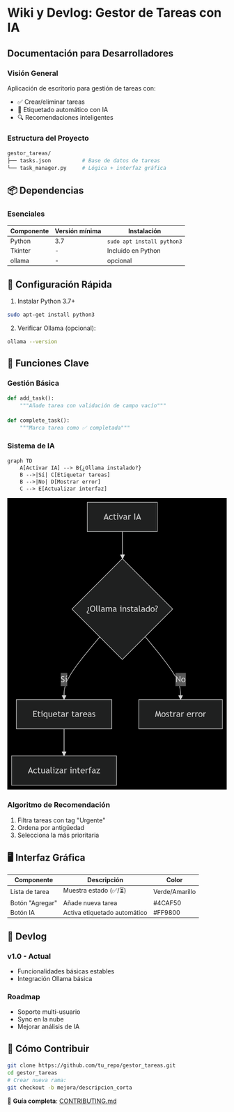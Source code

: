 # Wiki y Devlog: Gestor de Tareas con IA

## Documentación para Desarrolladores

### Visión General
Aplicación de escritorio para gestión de tareas con:
- ✅ Crear/eliminar tareas  
- 🤖 Etiquetado automático con IA  
- 🔍 Recomendaciones inteligentes  

### Estructura del Proyecto
```bash
gestor_tareas/
├── tasks.json          # Base de datos de tareas
└── task_manager.py     # Lógica + interfaz gráfica
```
## 📦 Dependencias

### Esenciales
| Componente | Versión mínima | Instalación |
|------------|----------------|-------------|
| Python     | 3.7            | `sudo apt install python3` |
| Tkinter    | -              | Incluido en Python |
| ollama   | -              | opcional |

## 🔧 Configuración Rápida
1. Instalar Python 3.7+
``` bash
sudo apt-get install python3
```
2. Verificar Ollama (opcional):
```bash
ollama --version
```
## 🧠 Funciones Clave

### Gestión Básica
```python
def add_task():
    """Añade tarea con validación de campo vacío"""
    
def complete_task():
    """Marca tarea como ✅ completada"""
```
### Sistema de IA
```
graph TD
    A[Activar IA] --> B{¿Ollama instalado?}
    B -->|Sí| C[Etiquetar tareas]
    B -->|No| D[Mostrar error]
    C --> E[Actualizar interfaz]
```
![alt text](deepseek_mermaid_20250502_feaaae.png)

### Algoritmo de Recomendación
1. Filtra tareas con tag "Urgente"
2. Ordena por antigüedad
3. Selecciona la más prioritaria

## 🖥️ Interfaz Gráfica
| Componente | Descripción | Color |
|------------|----------------|-------------|
| Lista de tarea| Muestra estado (✅/⏳) |Verde/Amarillo|
| Botón "Agregar"| Añade nueva tarea| #4CAF50 |
| Botón IA|Activa etiquetado automático	|#FF9800|

## 📅 Devlog

### v1.0 - Actual
- Funcionalidades básicas estables
- Integración Ollama básica
### Roadmap
- Soporte multi-usuario
- Sync en la nube
- Mejorar análisis de IA

## 🤝 Cómo Contribuir 
```bash 
git clone https://github.com/tu_repo/gestor_tareas.git
cd gestor_tareas
# Crear nueva rama:
git checkout -b mejora/descripcion_corta
```
📌 **Guía completa**: [CONTRIBUTING.md](/CONTRIBUTING.md)



